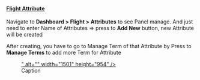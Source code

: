 <h4 id="flight-attribute"><a class="toc-backref" href="#flight-attribute"> Flight Attribute</a></h4>
<p>Navigate to <strong>Dashboard &gt; Flight &gt; Attributes</strong> to see Panel manage. And just need to enter Name of Attributes =&gt; press to <strong>Add New</strong> button, new Attribute will be created</p>
<p>After creating, you have to go to Manage Term of that Attribute by Press to <strong>Manage Terms</strong> to add more Term for Attribute</p>
<figure class="image"><a href="/uploads/0000/1/2021/08/13/attribute.png" target="_blank" rel="noopener">" alt="" width="1501" height="954" /></a>
<figcaption>Caption</figcaption>
</figure>